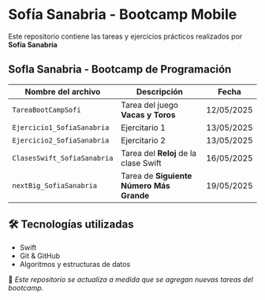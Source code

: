 # Sofía Sanabria - Bootcamp Mobile

Este repositorio contiene las tareas y ejercicios prácticos realizados por **Sofía Sanabria**

## SofIa Sanabria - Bootcamp de Programación

| Nombre del archivo              | Descripción                                                | Fecha       |
|--------------------------------|------------------------------------------------------------|-------------|
| `TareaBootCampSofi`            | Tarea del juego **Vacas y Toros**                          | 12/05/2025  |
| `Ejercicio1_SofiaSanabria`     | Ejercitario 1                                              | 13/05/2025  |
| `Ejercicio2_SofiaSanabria`     | Ejercitario 2                                              | 13/05/2025  |
| `ClasesSwift_SofiaSanabria`    | Tarea del **Reloj** de la clase Swift                      | 16/05/2025  |
| `nextBig_SofiaSanabria`        | Tarea de **Siguiente Número Más Grande**                   | 19/05/2025  |

## 🛠️ Tecnologías utilizadas

- Swift
- Git & GitHub
- Algoritmos y estructuras de datos

📌 *Este repositorio se actualiza a medida que se agregan nuevas tareas del bootcamp.*


